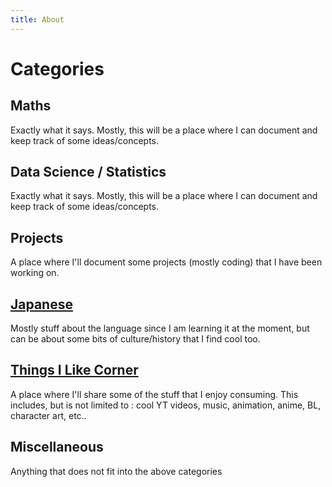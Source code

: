 ```yaml
---
title: About
---
```


# Categories

## Maths

Exactly what it says. Mostly, this will be a place where I can document and keep track of some ideas/concepts.

## Data Science / Statistics

Exactly what it says. Mostly, this will be a place where I can document and keep track of some ideas/concepts.

## Projects

A place where I'll document some projects (mostly coding) that I have been working on.

## [Japanese](../category/japanese)

Mostly stuff about the language since I am learning it at the moment, but can be about some bits of culture/history that I find cool too.

## [Things I Like Corner](../category/TILC)

A place where I'll share some of the stuff that I enjoy consuming. This includes, but is not limited to : cool YT videos, music, animation, anime, BL, character art, etc..

## Miscellaneous

Anything that does not fit into the above categories
